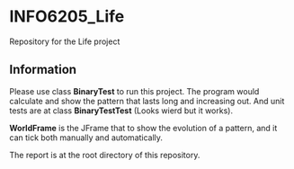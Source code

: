 # INFO6205_Life
Repository for the Life project

## Information
Please use class **BinaryTest** to run this project. The program would calculate and show the pattern that lasts long and increasing out. And unit tests are at class **BinaryTestTest** (Looks wierd but it works).

**WorldFrame** is the JFrame that to show the evolution of a pattern, and it can tick both manually and automatically. 

The report is at the root directory of this repository.
